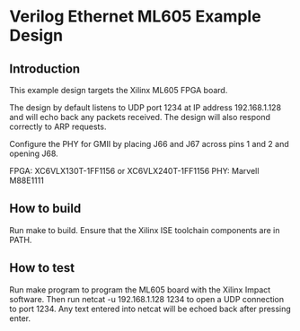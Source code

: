# Verilog Ethernet ML605 Example Design

## Introduction

This example design targets the Xilinx ML605 FPGA board.

The design by default listens to UDP port 1234 at IP address 192.168.1.128 and
will echo back any packets received.  The design will also respond correctly
to ARP requests.  

Configure the PHY for GMII by placing J66 and J67 across pins 1 and 2 and
opening J68.

FPGA: XC6VLX130T-1FF1156 or XC6VLX240T-1FF1156
PHY: Marvell M88E1111

## How to build

Run make to build.  Ensure that the Xilinx ISE toolchain components are
in PATH.  

## How to test

Run make program to program the ML605 board with the Xilinx Impact software.
Then run netcat -u 192.168.1.128 1234 to open a UDP connection to port 1234.
Any text entered into netcat will be echoed back after pressing enter.  


